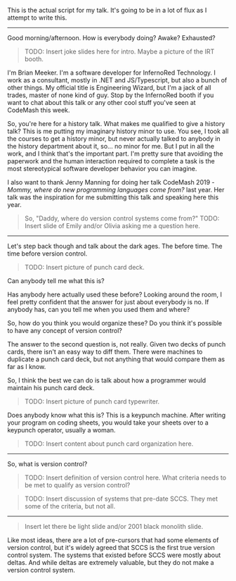 This is the actual script for my talk. It's going to be in a lot of flux as I attempt to write this.

----

Good morning/afternoon. How is everybody doing? Awake? Exhausted?

> TODO: Insert joke slides here for intro. Maybe a picture of the IRT booth.

I'm Brian Meeker. I'm a software developer for InfernoRed Technology. I work as a consultant, mostly in .NET and JS/Typescript, but also a bunch of other things. My official title is Engineering Wizard, but I'm a jack of all trades, master of none kind of guy. Stop by the InfernoRed booth if you want to chat about this talk or any other cool stuff you've seen at CodeMash this week.

So, you're here for a history talk. What makes me qualified to give a history talk? This is me putting my imaginary history minor to use. You see, I took all the courses to get a history minor, but never actually talked to anybody in the history department about it, so... no minor for me. But I put in all the work, and I think that's the important part. I'm pretty sure that avoiding the paperwork and the human interaction required to complete a task is the most stereotypical software developer behavior you can imagine.

I also want to thank Jenny Manning for doing her talk CodeMash 2019 - _Mommy, where do new programming languages come from?_ last year. Her talk was the inspiration for me submitting this talk and speaking here this year.

> So, "Daddy, where do version control systems come from?"
TODO: Insert slide of Emily and/or Olivia asking me a question here.

----
Let's step back though and talk about the dark ages. The before time. The time before version control. 

> TODO: Insert picture of punch card deck.

Can anybody tell me what this is?

Has anybody here actually used these before? Looking around the room, I feel pretty confident that the answer for just about everybody is no. If anybody has, can you tell me when you used them and where?

So, how do you think you would organize these? Do you think it's possible to have any concept of version control?

The answer to the second question is, not really. Given two decks of punch cards, there isn't an easy way to diff them. There were machines to duplicate a punch card deck, but not anything that would compare them as far as I know.

So, I think the best we can do is talk about how a programmer would maintain his punch card deck.

> TODO: Insert picture of punch card typewriter.

Does anybody know what this is? This is a keypunch machine. After writing your program on coding sheets, you would take your sheets over to a keypunch operator, usually a woman.

> TODO: Insert content about punch card organization here.

----

So, what is version control?

> TODO: Insert definition of version control here. What criteria needs to be met to qualify as version control?

> TODO: Insert discussion of systems that pre-date SCCS. They met some of the criteria, but not all.

----

> Insert let there be light slide and/or 2001 black monolith slide.

Like most ideas, there are a lot of pre-cursors that had some elements of version control, but it's widely agreed that SCCS is the first true version control system. The systems that existed before SCCS were mostly about deltas. And while deltas are extremely valuable, but they do not make a version control system.